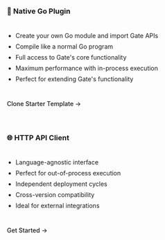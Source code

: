 <div class="integration-options">
  <a href="https://github.com/minekube/gate-plugin-template" class="option-card" target="_blank">
    <div class="option-content">
      <h3>🔌 Native Go Plugin</h3>
      <ul>
        <li>Create your own Go module and import Gate APIs</li>
        <li>Compile like a normal Go program</li>
        <li>Full access to Gate's core functionality</li>
        <li>Maximum performance with in-process execution</li>
        <li>Perfect for extending Gate's functionality</li>
      </ul>
      <div class="option-footer">
        <span class="action-link">Clone Starter Template →</span>
      </div>
    </div>
  </a>

  <a href="/developers/api/" class="option-card">
    <div class="option-content">
      <h3>🌐 HTTP API Client</h3>
      <ul>
        <li>Language-agnostic interface</li>
        <li>Perfect for out-of-process execution</li>
        <li>Independent deployment cycles</li>
        <li>Cross-version compatibility</li>
        <li>Ideal for external integrations</li>
      </ul>
      <div class="option-footer">
        <span class="action-link">Get Started →</span>
      </div>
    </div>
  </a>
</div>

<style>
.integration-options {
  display: flex;
  flex-direction: column;
  gap: 20px;
  margin: 24px 0;
  max-width: 800px;
}

.option-card {
  background-color: var(--vp-c-bg-soft);
  border: 1px solid var(--vp-c-divider);
  border-radius: 8px;
  transition: all 0.3s ease;
  text-decoration: none !important;
  color: inherit;
  display: block;
}

.option-content {
  padding: 20px;
  height: 100%;
  display: flex;
  flex-direction: column;
}

.option-card:hover {
  transform: translateY(-2px);
  box-shadow: 0 2px 12px 0 var(--vp-c-divider);
  border-color: var(--vp-c-brand-1);
}

.option-card h3 {
  margin-top: 0;
  margin-bottom: 16px;
  color: var(--vp-c-brand-1);
}

.option-card ul {
  padding-left: 20px;
  margin-bottom: 16px;
  flex-grow: 1;
}

.option-card li {
  margin: 8px 0;
  color: var(--vp-c-text-2);
}

.option-footer {
  margin-top: auto;
  padding-top: 16px;
  border-top: 1px solid var(--vp-c-divider);
}

.action-link {
  color: var(--vp-c-brand-1);
  font-weight: 500;
  display: inline-flex;
  align-items: center;
}

.option-card:hover .action-link {
  text-decoration: none;
}

.info-box {
  margin-top: 24px;
  padding: 16px 20px;
  background-color: var(--vp-c-bg-soft);
  border-left: 4px solid var(--vp-c-brand-1);
  border-radius: 0 8px 8px 0;
}

.info-box h4 {
  margin-top: 0;
  margin-bottom: 8px;
  color: var(--vp-c-brand-1);
}

.info-box p {
  margin: 0;
  color: var(--vp-c-text-2);
}
</style>
